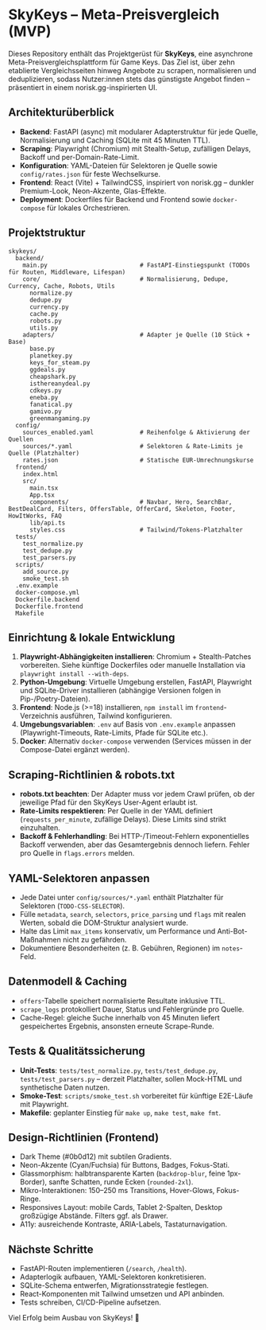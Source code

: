 # SkyKeys – Meta-Preisvergleich (MVP)

Dieses Repository enthält das Projektgerüst für **SkyKeys**, eine
asynchrone Meta-Preisvergleichsplattform für Game Keys. Das Ziel ist,
über zehn etablierte Vergleichsseiten hinweg Angebote zu scrapen,
normalisieren und deduplizieren, sodass Nutzer:innen stets das günstigste
Angebot finden – präsentiert in einem norisk.gg-inspirierten UI.

## Architekturüberblick

- **Backend**: FastAPI (async) mit modularer Adapterstruktur für jede
  Quelle, Normalisierung und Caching (SQLite mit 45 Minuten TTL).
- **Scraping**: Playwright (Chromium) mit Stealth-Setup, zufälligen
  Delays, Backoff und per-Domain-Rate-Limit.
- **Konfiguration**: YAML-Dateien für Selektoren je Quelle sowie
  `config/rates.json` für feste Wechselkurse.
- **Frontend**: React (Vite) + TailwindCSS, inspiriert von norisk.gg –
  dunkler Premium-Look, Neon-Akzente, Glas-Effekte.
- **Deployment**: Dockerfiles für Backend und Frontend sowie
  `docker-compose` für lokales Orchestrieren.

## Projektstruktur

```
skykeys/
  backend/
    main.py                          # FastAPI-Einstiegspunkt (TODOs für Routen, Middleware, Lifespan)
    core/                            # Normalisierung, Dedupe, Currency, Cache, Robots, Utils
      normalize.py
      dedupe.py
      currency.py
      cache.py
      robots.py
      utils.py
    adapters/                        # Adapter je Quelle (10 Stück + Base)
      base.py
      planetkey.py
      keys_for_steam.py
      ggdeals.py
      cheapshark.py
      isthereanydeal.py
      cdkeys.py
      eneba.py
      fanatical.py
      gamivo.py
      greenmangaming.py
  config/
    sources_enabled.yaml             # Reihenfolge & Aktivierung der Quellen
    sources/*.yaml                   # Selektoren & Rate-Limits je Quelle (Platzhalter)
    rates.json                       # Statische EUR-Umrechnungskurse
  frontend/
    index.html
    src/
      main.tsx
      App.tsx
      components/                    # Navbar, Hero, SearchBar, BestDealCard, Filters, OffersTable, OfferCard, Skeleton, Footer, HowItWorks, FAQ
      lib/api.ts
      styles.css                     # Tailwind/Tokens-Platzhalter
  tests/
    test_normalize.py
    test_dedupe.py
    test_parsers.py
  scripts/
    add_source.py
    smoke_test.sh
  .env.example
  docker-compose.yml
  Dockerfile.backend
  Dockerfile.frontend
  Makefile
```

## Einrichtung & lokale Entwicklung

1. **Playwright-Abhängigkeiten installieren**: Chromium + Stealth-Patches
   vorbereiten. Siehe künftige Dockerfiles oder manuelle Installation via
   `playwright install --with-deps`.
2. **Python-Umgebung**: Virtuelle Umgebung erstellen, FastAPI, Playwright
   und SQLite-Driver installieren (abhängige Versionen folgen in Pip-/Poetry-Dateien).
3. **Frontend**: Node.js (>=18) installieren, `npm install` im
   `frontend`-Verzeichnis ausführen, Tailwind konfigurieren.
4. **Umgebungsvariablen**: `.env` auf Basis von `.env.example`
   anpassen (Playwright-Timeouts, Rate-Limits, Pfade für SQLite etc.).
5. **Docker**: Alternativ `docker-compose` verwenden (Services müssen in
   der Compose-Datei ergänzt werden).

## Scraping-Richtlinien & robots.txt

- **robots.txt beachten**: Der Adapter muss vor jedem Crawl prüfen, ob
  der jeweilige Pfad für den SkyKeys User-Agent erlaubt ist.
- **Rate-Limits respektieren**: Per Quelle in der YAML definiert
  (`requests_per_minute`, zufällige Delays). Diese Limits sind strikt
  einzuhalten.
- **Backoff & Fehlerhandling**: Bei HTTP-/Timeout-Fehlern exponentielles
  Backoff verwenden, aber das Gesamtergebnis dennoch liefern. Fehler pro
  Quelle in `flags.errors` melden.

## YAML-Selektoren anpassen

- Jede Datei unter `config/sources/*.yaml` enthält Platzhalter für
  Selektoren (`TODO-CSS-SELECTOR`).
- Fülle `metadata`, `search`, `selectors`, `price_parsing` und `flags`
  mit realen Werten, sobald die DOM-Struktur analysiert wurde.
- Halte das Limit `max_items` konservativ, um Performance und
  Anti-Bot-Maßnahmen nicht zu gefährden.
- Dokumentiere Besonderheiten (z. B. Gebühren, Regionen) im `notes`-Feld.

## Datenmodell & Caching

- `offers`-Tabelle speichert normalisierte Resultate inklusive TTL.
- `scrape_logs` protokolliert Dauer, Status und Fehlergründe pro Quelle.
- Cache-Regel: gleiche Suche innerhalb von 45 Minuten liefert gespeichertes
  Ergebnis, ansonsten erneute Scrape-Runde.

## Tests & Qualitätssicherung

- **Unit-Tests**: `tests/test_normalize.py`, `tests/test_dedupe.py`,
  `tests/test_parsers.py` – derzeit Platzhalter, sollen Mock-HTML und
  synthetische Daten nutzen.
- **Smoke-Test**: `scripts/smoke_test.sh` vorbereitet für künftige
  E2E-Läufe mit Playwright.
- **Makefile**: geplanter Einstieg für `make up`, `make test`, `make fmt`.

## Design-Richtlinien (Frontend)

- Dark Theme (#0b0d12) mit subtilen Gradients.
- Neon-Akzente (Cyan/Fuchsia) für Buttons, Badges, Fokus-Stati.
- Glassmorphism: halbtransparente Karten (`backdrop-blur`, feine
  1px-Border), sanfte Schatten, runde Ecken (`rounded-2xl`).
- Mikro-Interaktionen: 150–250 ms Transitions, Hover-Glows, Fokus-Ringe.
- Responsives Layout: mobile Cards, Tablet 2-Spalten, Desktop großzügige
  Abstände. Filters ggf. als Drawer.
- A11y: ausreichende Kontraste, ARIA-Labels, Tastaturnavigation.

## Nächste Schritte

- FastAPI-Routen implementieren (`/search`, `/health`).
- Adapterlogik aufbauen, YAML-Selektoren konkretisieren.
- SQLite-Schema entwerfen, Migrationsstrategie festlegen.
- React-Komponenten mit Tailwind umsetzen und API anbinden.
- Tests schreiben, CI/CD-Pipeline aufsetzen.

Viel Erfolg beim Ausbau von SkyKeys! 🚀
